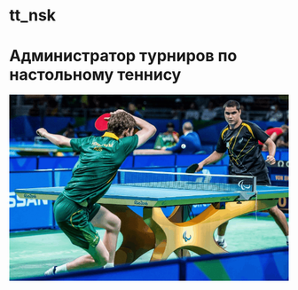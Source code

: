 # tt_nsk
<h1>Администратор турниров по настольному теннису</h1>

![](https://github.com/Shuffle-code/tt_nsk/blob/SergeiAidinov-patch-1/Project_promo.gif)

